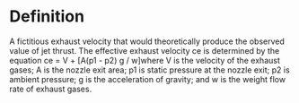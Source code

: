 # Definition

A fictitious exhaust velocity that would theoretically produce the
observed value of jet thrust. The effective exhaust velocity ce is
determined by the equation ce = V + \[A(p1 - p2) g / w\]where V is the
velocity of the exhaust gases; A is the nozzle exit area; p1 is static
pressure at the nozzle exit; p2 is ambient pressure; g is the
acceleration of gravity; and w is the weight flow rate of exhaust gases.
